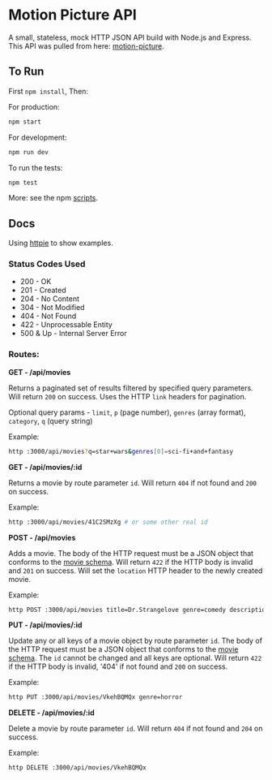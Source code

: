 # Motion Picture API
A small, stateless, mock HTTP JSON API build with Node.js and Express. This API was pulled from here: [motion-picture](https://github.com/DerekCuevas/motion-picture).

## To Run
First `npm install`, Then:

For production:
```sh
npm start
```

For development:
```sh
npm run dev
```

To run the tests:
```sh
npm test
```

More: see the npm [scripts](package.json#L6).

<!--
## Features
- CRUD routes around a single resource
- Stateless and non-blocking request handling
- JSON based requests and responses
- Input validation with detailed error messages of (post/put JSON) with [Joi](https://github.com/hapijs/joi)
- Unit Tests

## Possible Future Additions
- Authentication (specifically the post/put/delete routes)
- Clustering
- Image uploads (for post/put routes)
- Add a related resource (eg. director -> movies, movie -> director)
- Replace JSON file with an actual database
-->

## Docs
Using [httpie](https://github.com/jkbrzt/httpie) to show examples.

### Status Codes Used

- 200 - OK
- 201 - Created
- 204 - No Content
- 304 - Not Modified
- 404 - Not Found
- 422 - Unprocessable Entity
- 500 & Up - Internal Server Error

### Routes:

**GET - /api/movies**

Returns a paginated set of results filtered by specified query parameters. Will return `200` on success. Uses the HTTP `link` headers for pagination.

Optional query params - `limit`, `p` (page number), `genres` (array format), `category`, `q` (query string)

Example:
```sh
http :3000/api/movies?q=star+wars&genres[0]=sci-fi+and+fantasy
```

**GET - /api/movies/:id**

Returns a movie by route parameter `id`. Will return `404` if not found and `200` on success.

Example:
```sh
http :3000/api/movies/41C2SMzXg # or some other real id
```

**POST - /api/movies**

Adds a movie. The body of the HTTP request must be a JSON object that conforms to the [movie schema](models/movie.schema.js). Will return `422` if the HTTP body is invalid and `201` on success. Will set the `location` HTTP header to the newly created movie.

Example:
```sh
http POST :3000/api/movies title=Dr.Strangelove genre=comedy description="Dr. Strangelove or: How I Learned to Stop Worrying and Love the Bomb" producer=Metro-Goldwyn-Mayer rating=R retail=2.99
```

**PUT - /api/movies/:id**

Update any or all keys of a movie object by route parameter `id`. The body of the HTTP request must be a JSON object that conforms to the [movie schema](models/movie.schema.js). The `id` cannot be changed and all keys are optional. Will return `422` if the HTTP body is invalid, '404' if not found and `200` on success.

Example:
```sh
http PUT :3000/api/movies/VkehBQMQx genre=horror
```

**DELETE - /api/movies/:id**

Delete a movie by route parameter `id`. Will return `404` if not found and `204` on success.

Example:
```sh
http DELETE :3000/api/movies/VkehBQMQx
```
